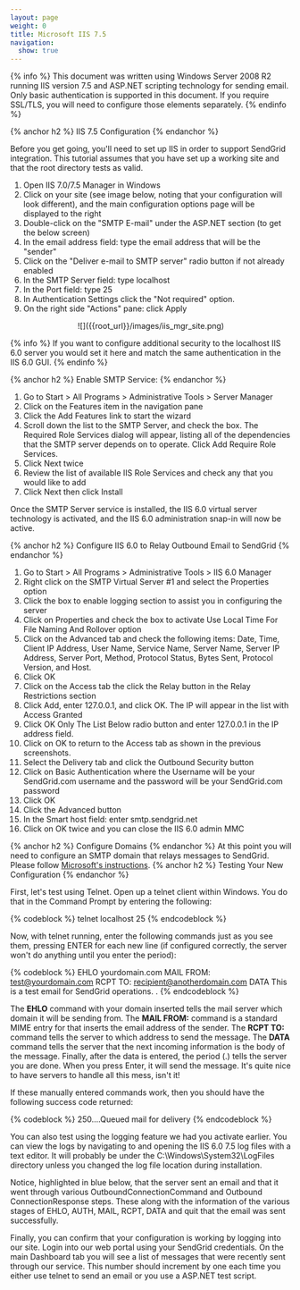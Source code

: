 ```yaml
---
layout: page
weight: 0
title: Microsoft IIS 7.5
navigation:
  show: true
---
```


{% info %}
This document was written using Windows Server 2008 R2 running IIS version 7.5 and ASP.NET scripting technology for sending email. Only basic authentication is supported in this document. If you require SSL/TLS, you will need to configure those elements separately. 
{% endinfo %}

{% anchor h2 %}
IIS 7.5 Configuration 
{% endanchor %}

Before you get going, you'll need to set up IIS in order to support SendGrid integration. This tutorial assumes that you have set up a working site and that the root directory tests as valid.

1.  Open IIS 7.0/7.5 Manager in Windows
2.  Click on your site (see image below, noting that your configuration will look different), and the main configuration options page will be displayed to the right
3.  Double-click on the "SMTP E-mail" under the ASP.NET section (to get the below screen)
4.  In the email address field: type the email address that will be the "sender"
5.  Click on the "Deliver e-mail to SMTP server" radio button if not already enabled
6.  In the SMTP Server field: type localhost
7.  In the Port field: type 25
8.  In Authentication Settings click the "Not required" option.
9.  On the right side "Actions" pane: click Apply

<center>
![]({{root_url}}/images/iis_mgr_site.png)

</center>

{% info %}
If you want to configure additional security to the localhost IIS 6.0 server you would set it here and match the same authentication in the IIS 6.0 GUI. 
{% endinfo %}

{% anchor h2 %}
Enable SMTP Service: 
{% endanchor %}

1.  Go to Start \> All Programs \> Administrative Tools \> Server Manager
2.  Click on the Features item in the navigation pane
3.  Click the Add Features link to start the wizard
4.  Scroll down the list to the SMTP Server, and check the box. The Required Role Services dialog will appear, listing all of the dependencies that the SMTP server depends on to operate. Click Add Require Role Services.
5.  Click Next twice
6.  Review the list of available IIS Role Services and check any that you would like to add
7.  Click Next then click Install

Once the SMTP Server service is installed, the IIS 6.0 virtual server technology is activated, and the IIS 6.0 administration snap-in will now be active.

{% anchor h2 %}
Configure IIS 6.0 to Relay Outbound Email to SendGrid 
{% endanchor %}

1.  Go to Start \> All Programs \> Administrative Tools \> IIS 6.0 Manager
2.  Right click on the SMTP Virtual Server \#1 and select the Properties option
3.  Click the box to enable logging section to assist you in configuring the server
4.  Click on Properties and check the box to activate Use Local Time For File Naming And Rollover option
5.  Click on the Advanced tab and check the following items: Date, Time, Client IP Address, User Name, Service Name, Server Name, Server IP Address, Server Port, Method, Protocol Status, Bytes Sent, Protocol Version, and Host.
6.  Click OK
7.  Click on the Access tab the click the Relay button in the Relay Restrictions section
8.  Click Add, enter 127.0.0.1, and click OK. The IP will appear in the list with Access Granted
9.  Click OK Only The List Below radio button and enter 127.0.0.1 in the IP address field.
10. Click on OK to return to the Access tab as shown in the previous screenshots.
11. Select the Delivery tab and click the Outbound Security button
12. Click on Basic Authentication where the Username will be your SendGrid.com username and the password will be your SendGrid.com password
13. Click OK
14. Click the Advanced button
15. In the Smart host field: enter smtp.sendgrid.net
16. Click on OK twice and you can close the IIS 6.0 admin MMC

{% anchor h2 %}
Configure Domains 
{% endanchor %}
At this point you will need to configure an SMTP domain that relays messages to SendGrid. Please follow [Microsoft's instructions](%20http://www.microsoft.com/technet/prodtechnol/WindowsServer2003/Library/IIS/e2156172-7118-4ff2-9a6a-1b7dd52580fa.mspx?mfr=true). 
{% anchor h2 %}
Testing Your New Configuration 
{% endanchor %}

First, let's test using Telnet. Open up a telnet client within Windows. You do that in the Command Prompt by entering the following:

{% codeblock %}
telnet localhost 25
{% endcodeblock %}

<p>Now, with telnet running, enter the following commands just as you see them, pressing ENTER for each new line (if configured correctly, the server won't do anything until you enter the period):</p>

{% codeblock %}
EHLO yourdomain.com
MAIL FROM: test@yourdomain.com
RCPT TO: recipient@anotherdomain.com
DATA
This is a test email for SendGrid operations.
.
{% endcodeblock %}

The **EHLO** command with your domain inserted tells the mail server which domain it will be sending from. The **MAIL FROM:** command is a standard MIME entry for that inserts the email address of the sender. The **RCPT TO:** command tells the server to which address to send the message. The **DATA** command tells the server that the next incoming information is the body of the message. Finally, after the data is entered, the period (.) tells the server you are done. When you press Enter, it will send the message. It's quite nice to have servers to handle all this mess, isn't it!

If these manually entered commands work, then you should have the following success code returned:

{% codeblock %} 250….Queued mail for delivery {% endcodeblock %}

You can also test using the logging feature we had you activate earlier. You can view the logs by navigating to and opening the IIS 6.0 7.5 log files with a text editor. It will probably be under the C:\\Windows\\System32\\LogFiles directory unless you changed the log file location during installation.

Notice, highlighted in blue below, that the server sent an email and that it went through various OutboundConnectionCommand and Outbound ConnectionResponse steps. These along with the information of the various stages of EHLO, AUTH, MAIL, RCPT, DATA and quit that the email was sent successfully.

Finally, you can confirm that your configuration is working by logging into our site. Login into our web portal using your SendGrid credentials. On the main Dashboard tab you will see a list of messages that were recently sent through our service. This number should increment by one each time you either use telnet to send an email or you use a ASP.NET test script.
